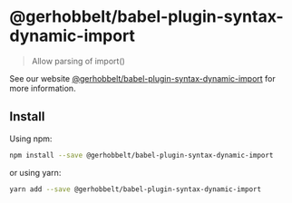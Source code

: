 # @gerhobbelt/babel-plugin-syntax-dynamic-import

> Allow parsing of import()

See our website [@gerhobbelt/babel-plugin-syntax-dynamic-import](https://babeljs.io/docs/en/next/babel-plugin-syntax-dynamic-import.html) for more information.

## Install

Using npm:

```sh
npm install --save @gerhobbelt/babel-plugin-syntax-dynamic-import
```

or using yarn:

```sh
yarn add --save @gerhobbelt/babel-plugin-syntax-dynamic-import
```
